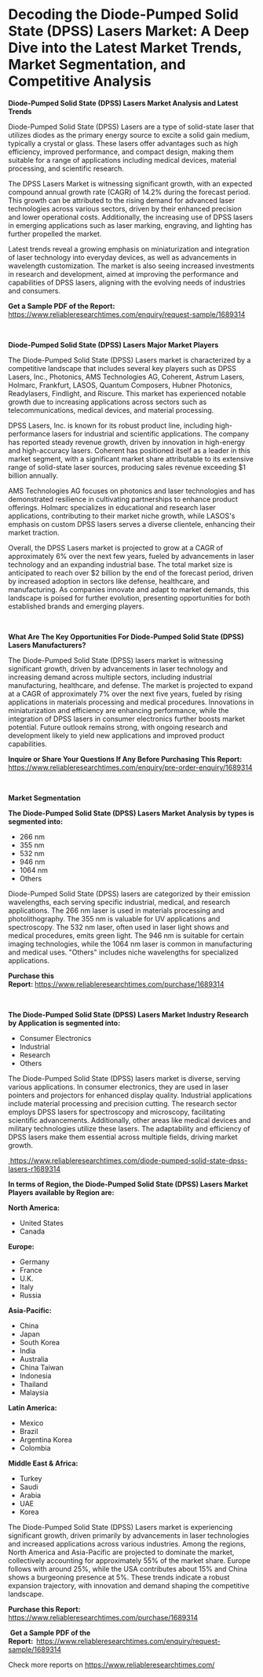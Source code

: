 <p><h1>Decoding the Diode-Pumped Solid State (DPSS) Lasers Market: A Deep Dive into the Latest Market Trends, Market Segmentation, and Competitive Analysis</h1></p><p><strong>Diode-Pumped Solid State (DPSS) Lasers Market Analysis and Latest Trends</strong></p>
<p><p>Diode-Pumped Solid State (DPSS) Lasers are a type of solid-state laser that utilizes diodes as the primary energy source to excite a solid gain medium, typically a crystal or glass. These lasers offer advantages such as high efficiency, improved performance, and compact design, making them suitable for a range of applications including medical devices, material processing, and scientific research.</p><p>The DPSS Lasers Market is witnessing significant growth, with an expected compound annual growth rate (CAGR) of 14.2% during the forecast period. This growth can be attributed to the rising demand for advanced laser technologies across various sectors, driven by their enhanced precision and lower operational costs. Additionally, the increasing use of DPSS lasers in emerging applications such as laser marking, engraving, and lighting has further propelled the market.</p><p>Latest trends reveal a growing emphasis on miniaturization and integration of laser technology into everyday devices, as well as advancements in wavelength customization. The market is also seeing increased investments in research and development, aimed at improving the performance and capabilities of DPSS lasers, aligning with the evolving needs of industries and consumers.</p></p>
<p><strong>Get a Sample PDF of the Report:&nbsp;</strong> <a href="https://www.reliableresearchtimes.com/enquiry/request-sample/1689314?utm_campaign=2180&utm_medium=2&utm_source=Github&utm_content=ia&utm_term=26032025&utm_id=diode-pumped-solid-state-dpss-lasers">https://www.reliableresearchtimes.com/enquiry/request-sample/1689314</a></p>
<p>&nbsp;</p>
<p><strong>Diode-Pumped Solid State (DPSS) Lasers Major Market Players</strong></p>
<p><p>The Diode-Pumped Solid State (DPSS) Lasers market is characterized by a competitive landscape that includes several key players such as DPSS Lasers, Inc., Photonics, AMS Technologies AG, Coherent, Astrum Lasers, Holmarc, Frankfurt, LASOS, Quantum Composers, Hubner Photonics, Readylasers, Findlight, and Riscure. This market has experienced notable growth due to increasing applications across sectors such as telecommunications, medical devices, and material processing.</p><p>DPSS Lasers, Inc. is known for its robust product line, including high-performance lasers for industrial and scientific applications. The company has reported steady revenue growth, driven by innovation in high-energy and high-accuracy lasers. Coherent has positioned itself as a leader in this market segment, with a significant market share attributable to its extensive range of solid-state laser sources, producing sales revenue exceeding $1 billion annually.</p><p>AMS Technologies AG focuses on photonics and laser technologies and has demonstrated resilience in cultivating partnerships to enhance product offerings. Holmarc specializes in educational and research laser applications, contributing to their market niche growth, while LASOS's emphasis on custom DPSS lasers serves a diverse clientele, enhancing their market traction.</p><p>Overall, the DPSS Lasers market is projected to grow at a CAGR of approximately 6% over the next few years, fueled by advancements in laser technology and an expanding industrial base. The total market size is anticipated to reach over $2 billion by the end of the forecast period, driven by increased adoption in sectors like defense, healthcare, and manufacturing. As companies innovate and adapt to market demands, this landscape is poised for further evolution, presenting opportunities for both established brands and emerging players.</p></p>
<p>&nbsp;</p>
<p><strong>What Are The Key Opportunities For Diode-Pumped Solid State (DPSS) Lasers Manufacturers?</strong></p>
<p><p>The Diode-Pumped Solid State (DPSS) lasers market is witnessing significant growth, driven by advancements in laser technology and increasing demand across multiple sectors, including industrial manufacturing, healthcare, and defense. The market is projected to expand at a CAGR of approximately 7% over the next five years, fueled by rising applications in materials processing and medical procedures. Innovations in miniaturization and efficiency are enhancing performance, while the integration of DPSS lasers in consumer electronics further boosts market potential. Future outlook remains strong, with ongoing research and development likely to yield new applications and improved product capabilities.</p></p>
<p><strong>Inquire or Share Your Questions If Any Before Purchasing This Report:</strong> <a href="https://www.reliableresearchtimes.com/enquiry/pre-order-enquiry/1689314?utm_campaign=2180&utm_medium=2&utm_source=Github&utm_content=ia&utm_term=26032025&utm_id=diode-pumped-solid-state-dpss-lasers">https://www.reliableresearchtimes.com/enquiry/pre-order-enquiry/1689314</a></p>
<p>&nbsp;</p>
<p><strong>Market Segmentation</strong></p>
<p><strong>The Diode-Pumped Solid State (DPSS) Lasers Market Analysis by types is segmented into:</strong></p>
<p><ul><li>266 nm</li><li>355 nm</li><li>532 nm</li><li>946 nm</li><li>1064 nm</li><li>Others</li></ul></p>
<p><p>Diode-Pumped Solid State (DPSS) lasers are categorized by their emission wavelengths, each serving specific industrial, medical, and research applications. The 266 nm laser is used in materials processing and photolithography. The 355 nm is valuable for UV applications and spectroscopy. The 532 nm laser, often used in laser light shows and medical procedures, emits green light. The 946 nm is suitable for certain imaging technologies, while the 1064 nm laser is common in manufacturing and medical uses. "Others" includes niche wavelengths for specialized applications.</p></p>
<p><strong>Purchase this Report:&nbsp;</strong><a href="https://www.reliableresearchtimes.com/purchase/1689314?utm_campaign=2180&utm_medium=2&utm_source=Github&utm_content=ia&utm_term=26032025&utm_id=diode-pumped-solid-state-dpss-lasers">https://www.reliableresearchtimes.com/purchase/1689314</a></p>
<p>&nbsp;</p>
<p><strong>The Diode-Pumped Solid State (DPSS) Lasers Market Industry Research by Application is segmented into:</strong></p>
<p><ul><li>Consumer Electronics</li><li>Industrial</li><li>Research</li><li>Others</li></ul></p>
<p><p>The Diode-Pumped Solid State (DPSS) lasers market is diverse, serving various applications. In consumer electronics, they are used in laser pointers and projectors for enhanced display quality. Industrial applications include material processing and precision cutting. The research sector employs DPSS lasers for spectroscopy and microscopy, facilitating scientific advancements. Additionally, other areas like medical devices and military technologies utilize these lasers. The adaptability and efficiency of DPSS lasers make them essential across multiple fields, driving market growth.</p></p>
<p><a href="https://www.reliableresearchtimes.com/diode-pumped-solid-state-dpss-lasers-r1689314?utm_campaign=2180&utm_medium=2&utm_source=Github&utm_content=ia&utm_term=26032025&utm_id=diode-pumped-solid-state-dpss-lasers">&nbsp;https://www.reliableresearchtimes.com/diode-pumped-solid-state-dpss-lasers-r1689314</a></p>
<p><strong>In terms of Region, the Diode-Pumped Solid State (DPSS) Lasers Market Players available by Region are:</strong></p>
<p>
    <p> <strong> North America: </strong>
        <ul>
            <li>United States</li>
            <li>Canada</li>
        </ul>
        </p> 
    <p> <strong> Europe: </strong>
        <ul>
            <li>Germany</li>
            <li>France</li>
            <li>U.K.</li>
            <li>Italy</li>
            <li>Russia</li>
        </ul>
        </p> 
    <p> <strong> Asia-Pacific: </strong>
        <ul>
            <li>China</li>
            <li>Japan</li>
            <li>South Korea</li>
            <li>India</li>
            <li>Australia</li>
            <li>China Taiwan</li>
            <li>Indonesia</li>
            <li>Thailand</li>
            <li>Malaysia</li>
        </ul>
        </p> 
    <p> <strong> Latin America: </strong>
        <ul>
            <li>Mexico</li>
            <li>Brazil</li>
            <li>Argentina Korea</li>
            <li>Colombia</li>
        </ul>
        </p> 
    <p> <strong> Middle East & Africa: </strong>
        <ul>
            <li>Turkey</li>
            <li>Saudi</li>
            <li>Arabia</li>
            <li>UAE</li>
            <li>Korea</li>
        </ul>
    </p>
    </p>
<p><p>The Diode-Pumped Solid State (DPSS) Lasers market is experiencing significant growth, driven primarily by advancements in laser technologies and increased applications across various industries. Among the regions, North America and Asia-Pacific are projected to dominate the market, collectively accounting for approximately 55% of the market share. Europe follows with around 25%, while the USA contributes about 15% and China shows a burgeoning presence at 5%. These trends indicate a robust expansion trajectory, with innovation and demand shaping the competitive landscape.</p></p>
<p><strong>Purchase this Report: </strong><a href="https://www.reliableresearchtimes.com/purchase/1689314?utm_campaign=2180&utm_medium=2&utm_source=Github&utm_content=ia&utm_term=26032025&utm_id=diode-pumped-solid-state-dpss-lasers">https://www.reliableresearchtimes.com/purchase/1689314</a></p>
<p>&nbsp;<strong>Get a Sample PDF of the Report:&nbsp;&nbsp;</strong><a href="https://www.reliableresearchtimes.com/enquiry/request-sample/1689314?utm_campaign=2180&utm_medium=2&utm_source=Github&utm_content=ia&utm_term=26032025&utm_id=diode-pumped-solid-state-dpss-lasers">https://www.reliableresearchtimes.com/enquiry/request-sample/1689314</a></p>
<p><strong></strong></p>
<p>Check more reports on <a href="https://www.reliableresearchtimes.com/?utm_campaign=2180&utm_medium=2&utm_source=Github&utm_content=ia&utm_term=26032025&utm_id=diode-pumped-solid-state-dpss-lasers">https://www.reliableresearchtimes.com/</a></p>